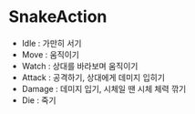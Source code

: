 # SnakeAction

- Idle : 가만히 서기
- Move : 움직이기
- Watch : 상대를 바라보며 움직이기
- Attack : 공격하기, 상대에게 데미지 입히기
- Damage : 데미지 입기, 시체일 땐 시체 체력 깎기
- Die : 죽기